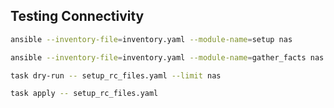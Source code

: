 ## Testing Connectivity

```bash
ansible --inventory-file=inventory.yaml --module-name=setup nas
```

```bash
ansible --inventory-file=inventory.yaml --module-name=gather_facts nas
```

```bash
task dry-run -- setup_rc_files.yaml --limit nas
```

```bash
task apply -- setup_rc_files.yaml
```
